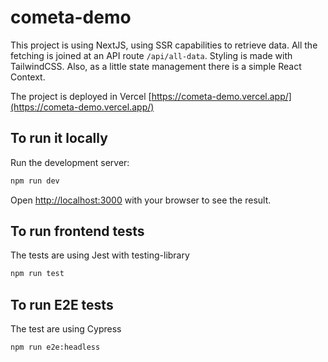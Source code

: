 # cometa-demo

This project is using NextJS, using SSR capabilities to retrieve data. All the fetching is joined at an API route `/api/all-data`. Styling is made with TailwindCSS. Also, as a little state management there is a simple React Context.

The project is deployed in Vercel [https://cometa-demo.vercel.app/](https://cometa-demo.vercel.app/)


## To run it locally

Run the development server:

```bash
npm run dev
```

Open [http://localhost:3000](http://localhost:3000) with your browser to see the result.

## To run frontend tests

The tests are using Jest with testing-library

```bash
npm run test
```

## To run E2E tests

The test are using Cypress

```bash
npm run e2e:headless
```
